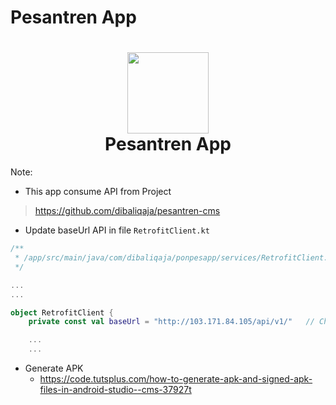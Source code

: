# Pesantren App

<h1 align="center">
  <img src="https://i.imgur.com/WM2JpSy.png" width="130px"/><br/>
  Pesantren App
</h1>

Note:

- This app consume API from Project
> https://github.com/dibaliqaja/pesantren-cms

- Update baseUrl API in file `RetrofitClient.kt`


```kotlin
/**
 * /app/src/main/java/com/dibaliqaja/ponpesapp/services/RetrofitClient.kt
 */

...
...

object RetrofitClient {
    private const val baseUrl = "http://103.171.84.105/api/v1/"   // Change with your API

    ...
    ...
```

- Generate APK
    - https://code.tutsplus.com/how-to-generate-apk-and-signed-apk-files-in-android-studio--cms-37927t
